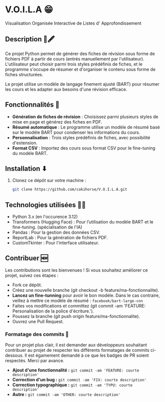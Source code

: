 # V.O.I.L.A 😁
Visualisation Organisée Interactive de Listes d' Approfondissement

## Description 📜🖋
Ce projet Python permet de générer des fiches de révision sous forme de fichiers PDF à partir de cours (entrés manuellement par l'utilisateur). 
L'utilisateur peut choisir parmi trois styles prédéfinis de fiches, et le programme s'occupe de résumer et d'organiser le contenu sous forme de fiches structurées.

Le projet utilise un modèle de langage finement ajusté (BART) pour résumer les cours et les adapter aux besoins d'une révision efficace.

## Fonctionnalités 🚀
- **Génération de fiches de révision** : Choisissez parmi plusieurs styles de mise en page et générez des fiches en PDF.
- **Résumé automatique** : Le programme utilise un modèle de résumé basé sur le modèle BART pour condenser les informations du cours.
- **Personnalisation** : Trois styles prédéfinis de fiches, avec possibilité d'extension.
- **Format CSV** : Importez des cours sous format CSV pour le fine-tuning du modèle BART.

## Installation ⬇
1. Clonez ce dépôt sur votre machine :
   ```bash
   git clone https://github.com/cakihorse/V.O.I.L.A.git

## Technologies utilisées 👨‍💻
- Python 3.x (en l'occurence 3.12)
- Transformers (Hugging Face) : Pour l’utilisation du modèle BART et le fine-tuning. (spécialisation de l'IA)
- Pandas : Pour la gestion des données CSV.
- ReportLab : Pour la génération de fichiers PDF.
- CustomTkinter : Pour l'interface utilisateur.

## Contribuer 🆕
Les contributions sont les bienvenues ! Si vous souhaitez améliorer ce projet, suivez ces étapes :

- Fork ce dépôt.
- Créez une nouvelle branche (git checkout -b feature/ma-fonctionnalite).
- **Lancez un fine-tunning** pour avoir le bon modèle. Dans le cas contraire, veillez à mettre ce modèle de résumé : ```facebook/bart-large-cnn```
- Faites vos modifications et committez (git commit -am 'FEATURE: Personalisation de la police d'écriture.').
- Poussez la branche (git push origin feature/ma-fonctionnalite).
- Ouvrez une Pull Request.

### Formatage des commits 🧐
Pour un projet plus clair, il est demander aux développeurs souhaitant contribuer au projet de respecter les différents formatages de commits ci-dessous. Il est égamement demandé à ce que les badges de PR soient respectés. Merci par avance.  

- **Ajout d'une fonctionnalité :** ```git commit -am 'FEATURE: courte description'```
- **Correction d'un bug :** ```git commit -am 'FIX: courte description'```
- **Correction typographique :** ```git commit -am 'TYPO: courte description'```
- **Autre :** ```git commit -am 'OTHER: courte description'```

 
